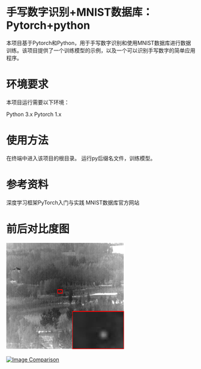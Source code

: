 # 手写数字识别+MNIST数据库：Pytorch+python
本项目基于Pytorch和Python，用于手写数字识别和使用MNIST数据库进行数据训练。该项目提供了一个训练模型的示例，以及一个可以识别手写数字的简单应用程序。

# 环境要求
本项目运行需要以下环境：

Python 3.x
Pytorch 1.x

# 使用方法
在终端中进入该项目的根目录。
运行py后缀名文件，训练模型。
# 参考资料
深度学习框架PyTorch入门与实践
MNIST数据库官方网站

# 前后对比度图
![描述](1.png)

<a href="https://imgsli.com/MzE0MjA3">
<img src="https://imgsli.com/MzE0MjA3" alt="Image Comparison">
</a>

